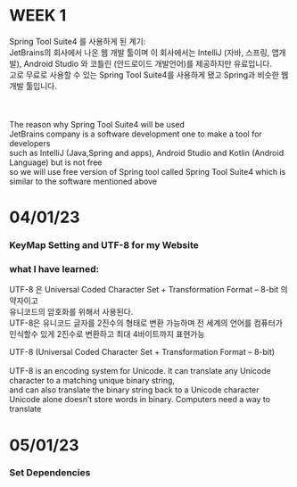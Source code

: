# WEEK 1

Spring Tool Suite4 를 사용하게 된 계기: <br>
JetBrains의 회사에서 나온 웹 개발 툴이며 이 회사에서는 IntelliJ (자바, 스프링, 앱개발), Android Studio 와 코틀린 (안드로이드 개발언어)를 제공하지만 유료입니다.<br>
고로 무료로 사용할 수 있는 Spring Tool Suite4를 사용하게 됐고 Spring과 비슷한 웹 개발 툴입니다.<br>
<br>
<br>
<br>
The reason why Spring Tool Suite4 will be used <br>
JetBrains company is a software development one to make a tool for developers<br>
such as IntelliJ (Java,Spring and apps), Android Studio and Kotlin (Android Language) but is not free <br>
so we will use free version of Spring tool called Spring Tool Suite4 which is similar to the software mentioned above <br>

# 04/01/23
### KeyMap Setting and UTF-8 for my Website <br>
### what I have learned: <br>
UTF-8 은 Universal Coded Character Set + Transformation Format – 8-bit 의 약자이고<br>
유니코드의 암호화를 위해서 사용된다.<br>
UTF-8은 유니코드 글자를 2진수의 형태로 변환 가능하며 전 세계의 언어를 컴퓨터가 인식할수 있게 2진수로 변환하고 최대 4바이트까지 표현가능

UTF-8 (Universal Coded Character Set + Transformation Format – 8-bit) <br>
<br> UTF-8 is an encoding system for Unicode. It can translate any Unicode character to a matching unique binary string,
<br> and can also translate the binary string back to a Unicode character
<br> Unicode alone doesn’t store words in binary. Computers need a way to translate
<br>
# 05/01/23
### Set Dependencies


